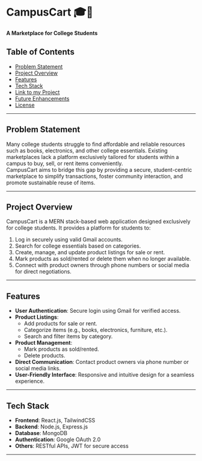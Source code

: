 # CampusCart 🎓🛒  
**A Marketplace for College Students**

## Table of Contents  
- [Problem Statement](#problem-statement)  
- [Project Overview](#project-overview)  
- [Features](#features)  
- [Tech Stack](#tech-stack)  
- [Link to my Project](#access-to-my-process) 
- [Future Enhancements](#future-enhancements)  
- [License](#license)  

---

## Problem Statement  
Many college students struggle to find affordable and reliable resources such as books, electronics, and other college essentials. Existing marketplaces lack a platform exclusively tailored for students within a campus to buy, sell, or rent items conveniently.  
CampusCart aims to bridge this gap by providing a secure, student-centric marketplace to simplify transactions, foster community interaction, and promote sustainable reuse of items.

---

## Project Overview  
CampusCart is a MERN stack-based web application designed exclusively for college students. It provides a platform for students to:  
1. Log in securely using valid Gmail accounts.  
2. Search for college essentials based on categories.  
3. Create, manage, and update product listings for sale or rent.  
4. Mark products as sold/rented or delete them when no longer available.  
5. Connect with product owners through phone numbers or social media for direct negotiations.

---

## Features  
- **User Authentication**: Secure login using Gmail for verified access.  
- **Product Listings**:  
  - Add products for sale or rent.  
  - Categorize items (e.g., books, electronics, furniture, etc.).  
  - Search and filter items by category.  
- **Product Management**:  
  - Mark products as sold/rented.  
  - Delete products.  
- **Direct Communication**: Contact product owners via phone number or social media links.  
- **User-Friendly Interface**: Responsive and intuitive design for a seamless experience.  

---

## Tech Stack  
- **Frontend**: React.js, TailwindCSS  
- **Backend**: Node.js, Express.js  
- **Database**: MongoDB  
- **Authentication**: Google OAuth 2.0  
- **Others**: RESTful APIs, JWT for secure access  

---


